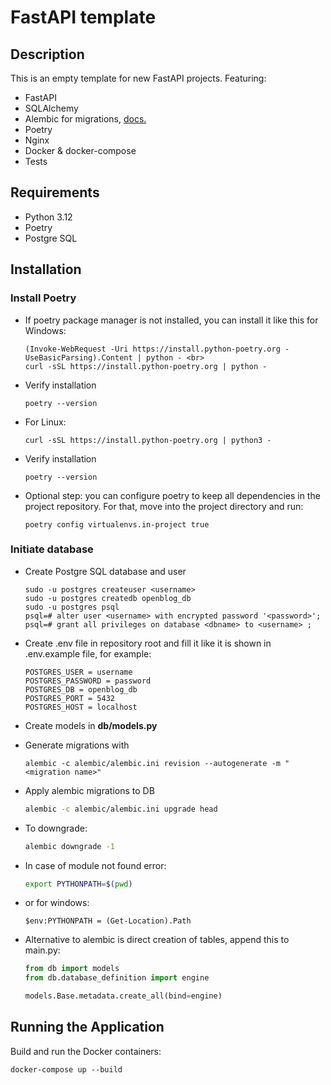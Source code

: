 # FastAPI template
## Description

This is an empty template for new FastAPI projects.
Featuring:
- FastAPI
- SQLAlchemy
- Alembic for migrations, [docs.](https://alembic.sqlalchemy.org/en/latest/)
- Poetry
- Nginx
- Docker & docker-compose
- Tests

## Requirements


- Python 3.12
- Poetry
- Postgre SQL

## Installation

### Install Poetry

- If poetry package manager is not installed, you can install it like this for Windows:
  
  ```shell
  (Invoke-WebRequest -Uri https://install.python-poetry.org -UseBasicParsing).Content | python - <br>
  curl -sSL https://install.python-poetry.org | python -
  ```

- Verify installation

  ```shell
  poetry --version
  ```

- For Linux:

  ```shell
  curl -sSL https://install.python-poetry.org | python3 -
  ```

- Verify installation

  ```shell
  poetry --version
  ```

- Optional step: you can configure poetry to keep all dependencies in the project repository. For that, move into the
  project directory and run:

  ```shell
  poetry config virtualenvs.in-project true
  ```

### Initiate database

- Create Postgre SQL database and user

  ```shell
  sudo -u postgres createuser <username>
  sudo -u postgres createdb openblog_db
  sudo -u postgres psql
  psql=# alter user <username> with encrypted password '<password>';
  psql=# grant all privileges on database <dbname> to <username> ;
  ```

- Create .env file in repository root and fill it like it is shown in .env.example file, for example:

  ```text
  POSTGRES_USER = username
  POSTGRES_PASSWORD = password
  POSTGRES_DB = openblog_db
  POSTGRES_PORT = 5432
  POSTGRES_HOST = localhost
  ```
  
- Create models in **db/models.py**
- Generate migrations with 
  ```shell
  alembic -c alembic/alembic.ini revision --autogenerate -m "<migration name>" 
  ```

- Apply alembic migrations to DB

  ```bash
  alembic -c alembic/alembic.ini upgrade head
  ```
  
- To downgrade:

  ```bash
  alembic downgrade -1
  ```

- In case of module not found error:

  ```bash
  export PYTHONPATH=$(pwd)
  ```

- or for windows:

  ```shell
  $env:PYTHONPATH = (Get-Location).Path
  ```

- Alternative to alembic is direct creation of tables, append this to main.py:

  ```python
  from db import models
  from db.database_definition import engine
  
  models.Base.metadata.create_all(bind=engine)
  ```
  
## Running the Application

Build and run the Docker containers:

```shell
docker-compose up --build
```
